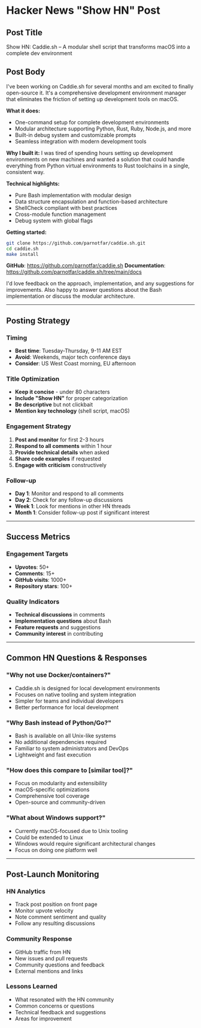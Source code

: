 # Hacker News "Show HN" Post

## Post Title
Show HN: Caddie.sh – A modular shell script that transforms macOS into a complete dev environment

## Post Body
I've been working on Caddie.sh for several months and am excited to finally open-source it. It's a comprehensive development environment manager that eliminates the friction of setting up development tools on macOS.

**What it does:**
- One-command setup for complete development environments
- Modular architecture supporting Python, Rust, Ruby, Node.js, and more
- Built-in debug system and customizable prompts
- Seamless integration with modern development tools

**Why I built it:**
I was tired of spending hours setting up development environments on new machines and wanted a solution that could handle everything from Python virtual environments to Rust toolchains in a single, consistent way.

**Technical highlights:**
- Pure Bash implementation with modular design
- Data structure encapsulation and function-based architecture
- ShellCheck compliant with best practices
- Cross-module function management
- Debug system with global flags

**Getting started:**
```bash
git clone https://github.com/parnotfar/caddie.sh.git
cd caddie.sh
make install
```

**GitHub**: https://github.com/parnotfar/caddie.sh
**Documentation**: https://github.com/parnotfar/caddie.sh/tree/main/docs

I'd love feedback on the approach, implementation, and any suggestions for improvements. Also happy to answer questions about the Bash implementation or discuss the modular architecture.

---

## Posting Strategy

### Timing
- **Best time**: Tuesday-Thursday, 9-11 AM EST
- **Avoid**: Weekends, major tech conference days
- **Consider**: US West Coast morning, EU afternoon

### Title Optimization
- **Keep it concise** - under 80 characters
- **Include "Show HN"** for proper categorization
- **Be descriptive** but not clickbait
- **Mention key technology** (shell script, macOS)

### Engagement Strategy
1. **Post and monitor** for first 2-3 hours
2. **Respond to all comments** within 1 hour
3. **Provide technical details** when asked
4. **Share code examples** if requested
5. **Engage with criticism** constructively

### Follow-up
- **Day 1**: Monitor and respond to all comments
- **Day 2**: Check for any follow-up discussions
- **Week 1**: Look for mentions in other HN threads
- **Month 1**: Consider follow-up post if significant interest

---

## Success Metrics

### Engagement Targets
- **Upvotes**: 50+
- **Comments**: 15+
- **GitHub visits**: 1000+
- **Repository stars**: 100+

### Quality Indicators
- **Technical discussions** in comments
- **Implementation questions** about Bash
- **Feature requests** and suggestions
- **Community interest** in contributing

---

## Common HN Questions & Responses

### "Why not use Docker/containers?"
- Caddie.sh is designed for local development environments
- Focuses on native tooling and system integration
- Simpler for teams and individual developers
- Better performance for local development

### "Why Bash instead of Python/Go?"
- Bash is available on all Unix-like systems
- No additional dependencies required
- Familiar to system administrators and DevOps
- Lightweight and fast execution

### "How does this compare to [similar tool]?"
- Focus on modularity and extensibility
- macOS-specific optimizations
- Comprehensive tool coverage
- Open-source and community-driven

### "What about Windows support?"
- Currently macOS-focused due to Unix tooling
- Could be extended to Linux
- Windows would require significant architectural changes
- Focus on doing one platform well

---

## Post-Launch Monitoring

### HN Analytics
- Track post position on front page
- Monitor upvote velocity
- Note comment sentiment and quality
- Follow any resulting discussions

### Community Response
- GitHub traffic from HN
- New issues and pull requests
- Community questions and feedback
- External mentions and links

### Lessons Learned
- What resonated with the HN community
- Common concerns or questions
- Technical feedback and suggestions
- Areas for improvement
